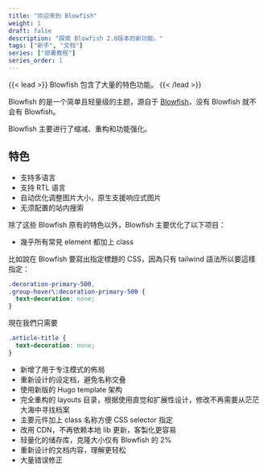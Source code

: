 ```yaml
---
title: "欢迎来到 Blowfish"
weight: 1
draft: false
description: "探索 Blowfish 2.0版本的新功能。"
tags: ["新手", "文档"]
series: ["部署教程"]
series_order: 1
---
```


{{< lead >}}
Blowfish 包含了大量的特色功能。
{{< /lead >}}

Blowfish 的是一个简单且轻量级的主题，源自于 [Blowfish](https://blowfish.page/)，没有 Blowfish 就不会有 Blowfish。

Blowfish 主要进行了缩减、重构和功能强化。

## 特色

- 支持多语言
- 支持 RTL 语言
- 自动优化调整图片大小，原生支援响应式图片
- 无须配置的站内搜索

除了这些 Blowfish 原有的特色以外，Blowfish 主要优化了以下项目：

- 幾乎所有常見 element 都加上 class

比如說在 Blowfish 要寫出指定標題的 CSS，因為只有 tailwind 語法所以要這樣指定：

```css
.decoration-primary-500,
.group-hover\:decoration-primary-500 {
  text-decoration: none;
}
```

現在我們只需要

```css
.article-title {
  text-decoration: none;
}
```

- 新增了用于专注模式的佈局
- 重新设计的设定档，避免名称交叠
- 使用新版的 Hugo template 架构
- 完全重构的 layouts 目录，根据使用直觉和扩展性设计，修改不再需要从茫茫大海中寻找档案
- 主要元件加上 class 名称方便 CSS selector 指定
- 改用 CDN，不再依赖本地 lib 更新，客製化更容易
- 轻量化的储存库，克隆大小仅有 Blowfish 的 2%
- 重新设计的文档内容，理解更轻松
- 大量错误修正
